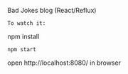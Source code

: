 Bad Jokes blog (React/Reflux)
```
To watch it:

```
npm install

```
npm start
```
open http://localhost:8080/ in browser
